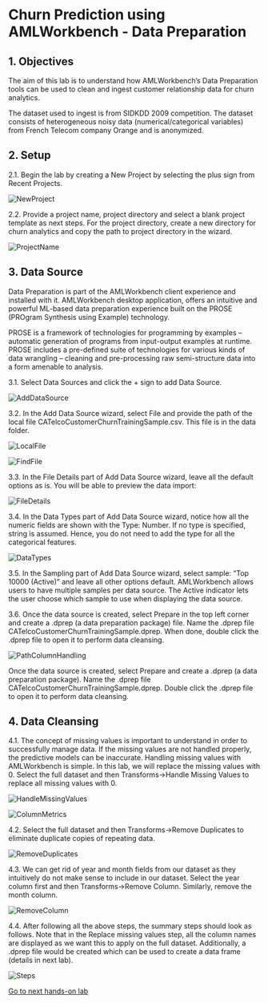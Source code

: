 # Churn Prediction using AMLWorkbench - Data Preparation

## 1. Objectives

The aim of this lab is to understand how AMLWorkbench’s Data Preparation tools can be used to clean and ingest customer relationship data for churn analytics.

The dataset used to ingest is from SIDKDD 2009 competition. The dataset consists of heterogeneous noisy data (numerical/categorical variables) from French Telecom company Orange and is anonymized.

## 2. Setup

2.1. Begin the lab by creating a New Project by selecting the plus sign from Recent Projects.

![NewProject](https://github.com/Azure/MachineLearningSamples-ChurnPrediction/blob/master/docs/Images/NewProject.png)

2.2. Provide a project name, project directory and select a blank project template as next steps. For the project directory, create a new directory for churn analytics and copy the path to project directory in the wizard.

![ProjectName](https://github.com/Azure/MachineLearningSamples-ChurnPrediction/blob/master/docs/Images/ProjectName.png)

## 3. Data Source

Data Preparation is part of the AMLWorkbench client experience and installed with it. AMLWorkbench desktop application, offers an intuitive and powerful ML-based data preparation experience built on the PROSE (PROgram Synthesis using Example) technology.

PROSE is a framework of technologies for programming by examples – automatic generation of programs from input-output examples at runtime. PROSE includes a pre-defined suite of technologies for various kinds of data wrangling – cleaning and pre-processing raw semi-structure data into a form amenable to analysis.

3.1. Select Data Sources and click the + sign to add Data Source.

![AddDataSource](https://github.com/Azure/MachineLearningSamples-ChurnPrediction/blob/master/docs/Images/AddDataSource.png)

3.2. In the Add Data Source wizard, select File and provide the path of the local file CATelcoCustomerChurnTrainingSample.csv. This file is in the data folder.

![LocalFile](https://github.com/Azure/MachineLearningSamples-ChurnPrediction/blob/master/docs/Images/LocalFile.png)

![FindFile](https://github.com/Azure/MachineLearningSamples-ChurnPrediction/blob/master/docs/Images/FindFiles.png)

3.3. In the File Details part of Add Data Source wizard, leave all the default options as is. You will be able to preview the data import:

![FileDetails](https://github.com/Azure/MachineLearningSamples-ChurnPrediction/blob/master/docs/Images/FileDetails.png)

3.4. In the Data Types part of Add Data Source wizard, notice how all the numeric fields are shown with the Type: Number. If no type is specified, string is assumed. Hence, you do not need to add the type for all the categorical features.

![DataTypes](https://github.com/Azure/MachineLearningSamples-ChurnPrediction/blob/master/docs/Images/DataTypes.png)

3.5. In the Sampling part of Add Data Source wizard, select sample: “Top 10000 (Active)” and leave all other options default. AMLWorkbench allows users to have multiple samples per data source. The Active indicator lets the user choose which sample to use when displaying the data source.

3.6. Once the data source is created, select Prepare in the top left corner and create a .dprep (a data preparation package) file. Name the .dprep file CATelcoCustomerChurnTrainingSample.dprep. When done, double click the .dprep file to open it to perform data cleansing.

![PathColumnHandling](https://github.com/Azure/MachineLearningSamples-ChurnPrediction/blob/master/docs/Images/PathColumnHandling.png)

Once the data source is created, select Prepare and create a .dprep (a data preparation package). Name the .dprep file CATelcoCustomerChurnTrainingSample.dprep. Double click the .dprep file to open it to perform data cleansing.

## 4. Data Cleansing

4.1. The concept of missing values is important to understand in order to successfully manage data.  If the missing values are not handled properly, the predictive models can be inaccurate. Handling missing values with AMLWorkbench is simple. In this lab, we will replace the missing values with 0. Select the full dataset and then Transforms->Handle Missing Values to replace all missing values with 0.

![HandleMissingValues](https://github.com/Azure/MachineLearningSamples-ChurnPrediction/blob/master/docs/Images/HandleMissingValues.png)

![ColumnMetrics](https://github.com/Azure/MachineLearningSamples-ChurnPrediction/blob/master/docs/Images/ColumnMetrics.png)

4.2. Select the full dataset and then Transforms->Remove Duplicates to eliminate duplicate copies of repeating data.

![RemoveDuplicates](https://github.com/Azure/MachineLearningSamples-ChurnPrediction/blob/master/docs/Images/RemoveDuplicates.png)

4.3. We can get rid of year and month fields from our dataset as they intuitively do not make sense to include in our dataset. Select the year column first and then Transforms->Remove Column. Similarly, remove the month column.

![RemoveColumn](https://github.com/Azure/MachineLearningSamples-ChurnPrediction/blob/master/docs/Images/RemoveColumn.png)

4.4. After following all the above steps, the summary steps should look as follows. Note that in the Replace missing values step, all the column names are displayed as we want this to apply on the full dataset. Additionally, a .dprep file would be created which can be used to create a data frame (details in next lab).

![Steps](https://github.com/Azure/MachineLearningSamples-ChurnPrediction/blob/master/docs/Images/Steps.png)


[Go to next hands-on lab](https://github.com/Azure/MachineLearningSamples-ChurnPrediction/blob/master/docs/ModelingAndEvaluation.md)
